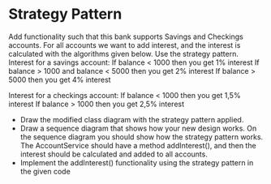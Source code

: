 # Strategy Pattern
 
 
 
 
Add functionality such that this bank supports Savings and Checkings accounts. For all
accounts we want to add interest, and the interest is calculated with the algorithms given
below. Use the strategy pattern.
Interest for a savings account:
If balance < 1000 then you get 1% interest
If balance > 1000 and balance < 5000 then you get 2% interest
If balance > 5000 then you get 4% interest

Interest for a checkings account:
If balance < 1000 then you get 1,5% interest
If balance > 1000 then you get 2,5% interest
* Draw the modified class diagram with the strategy pattern applied.
* Draw a sequence diagram that shows how your new design works. On the sequence
diagram you should show how the strategy pattern works. The AccountService should
have a method addInterest(), and then the interest should be calculated and added to all
accounts.
* Implement the addInterest() functionality using the strategy pattern in the given code


